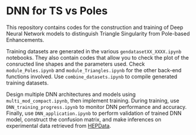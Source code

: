 # DNN for TS vs Poles

This repository contains codes for the construction and training of Deep Neural Network models to distinguish Triangle Singularity from Pole-based Enhancements.

Training datasets are generated in the various `gendatasetXX_XXXX.ipynb` notebooks. They also contain codes that allow you to check the plot of the consructed line shapes and the parameters used. Check `module_Poles.ipynb` and `module_Triangles.ipynb` for the other back-end functions involved. Use `combine_datasets.ipynb` to compile generated training datasets.

Design multiple DNN architectures and models using `multi_mod_compact.ipynb`, then implement training. During training, use `DNN_training_progress.ipynb` to monitor DNN performance and accuracy. Finally, use `DNN_application.ipynb` to perform validation of trained DNN model, construct the confusion matrix, and make inferences on experimental data retrieved from <a href=https://www.hepdata.net/record/ins1728691>HEPData</a>.
